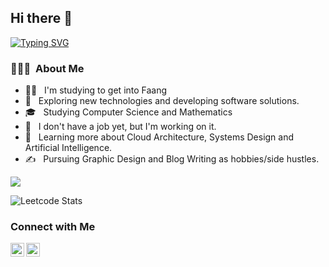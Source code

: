 ## Hi there 👋

[![Typing SVG](https://readme-typing-svg.herokuapp.com?color=%2336BCF7&lines=Computer+science+student)](https://git.io/typing-svg)
<h3> 👨🏻‍💻 &nbsp;About Me </h3>


- 👨‍💻 &nbsp; I'm studying to get into Faang
- 🤔 &nbsp; Exploring new technologies and developing software solutions.
- 🎓 &nbsp; Studying Computer Science and Mathematics
- 💼 &nbsp; I don't have a job yet, but I'm working on it.
- 🌱 &nbsp; Learning more about Cloud Architecture, Systems Design and Artificial Intelligence.
- ✍️ &nbsp; Pursuing Graphic Design and Blog Writing as hobbies/side hustles.


![](https://github-profile-summary-cards.vercel.app/api/cards/most-commit-language?username=AndriZhok&theme=solarized_dark)


![Leetcode Stats](https://leetcard.jacoblin.cool/barackobemka228?ext=heatmap)
<br>

<h3>Connect with Me </h3>
</a>
<a href="https://t.me/bamagama228">
  <img align="left" alt="Prashant's Telegram" width="22px" src="https://cdn.jsdelivr.net/npm/simple-icons@v3/icons/telegram.svg" />
</a>
</a>
<a href="https://www.instagram.com/andrio.h_/">
  <img align="left" alt="Timur's Instagram" width="22px" src="https://cdn.jsdelivr.net/npm/simple-icons@v3/icons/instagram.svg" />
</a>
